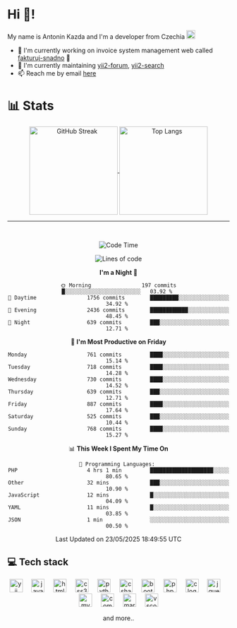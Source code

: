 # Hi 👋!
My name is Antonin Kazda and I'm a developer from Czechia <img src="https://openmoji.org/data/color/svg/1F1E8-1F1FF.svg" width="20px" alt="Czech flag">

- 🔨 I'm currently working on invoice system management web called [fakturuj-snadno](https://fakturuj-snadno.cz) 📑
- 🧰 I'm currently maintaining [yii2-forum](https://github.com/2rats/yii2-forum), [yii2-search](https://github.com/kazda01/yii2-search)
- 📫 Reach me by email [here](mailto:antoninkazda@seznam.cz)

# 📊 Stats

<div align="center">
  
  <a href="[https://github.com/anuraghazra/github-readme-stats](https://git.io/streak-stats)">
    <img alt="GitHub Streak" height=200 align="center" src="https://github-readme-streak-stats-eight.vercel.app/?user=kazda01&theme=dark" />
  </a>
  
  <a href="https://github.com/anuraghazra/convoychat">
    <img alt="Top Langs" height=200 align="center" src="https://github-readme-stats-seven-lime-78.vercel.app/api/top-langs/?username=kazda01&layout=compact&theme=dark&hide=Shell,Batchfile,Awk,HTML,Swig,c%2B%2B,Lua" />
  </a>
  
</div>

---

<br>

<div align="center">
  
<!--START_SECTION:waka-->
![Code Time](http://img.shields.io/badge/Code%20Time-1%2C261%20hrs%2024%20mins-blue)

![Lines of code](https://img.shields.io/badge/From%20Hello%20World%20I%27ve%20Written-1.6%20million%20lines%20of%20code-blue)

**I'm a Night 🦉** 

```text
🌞 Morning                197 commits         █░░░░░░░░░░░░░░░░░░░░░░░░   03.92 % 
🌆 Daytime                1756 commits        █████████░░░░░░░░░░░░░░░░   34.92 % 
🌃 Evening                2436 commits        ████████████░░░░░░░░░░░░░   48.45 % 
🌙 Night                  639 commits         ███░░░░░░░░░░░░░░░░░░░░░░   12.71 % 
```
📅 **I'm Most Productive on Friday** 

```text
Monday                   761 commits         ████░░░░░░░░░░░░░░░░░░░░░   15.14 % 
Tuesday                  718 commits         ████░░░░░░░░░░░░░░░░░░░░░   14.28 % 
Wednesday                730 commits         ████░░░░░░░░░░░░░░░░░░░░░   14.52 % 
Thursday                 639 commits         ███░░░░░░░░░░░░░░░░░░░░░░   12.71 % 
Friday                   887 commits         ████░░░░░░░░░░░░░░░░░░░░░   17.64 % 
Saturday                 525 commits         ███░░░░░░░░░░░░░░░░░░░░░░   10.44 % 
Sunday                   768 commits         ████░░░░░░░░░░░░░░░░░░░░░   15.27 % 
```


📊 **This Week I Spent My Time On** 

```text
💬 Programming Languages: 
PHP                      4 hrs 1 min         ████████████████████░░░░░   80.65 % 
Other                    32 mins             ███░░░░░░░░░░░░░░░░░░░░░░   10.90 % 
JavaScript               12 mins             █░░░░░░░░░░░░░░░░░░░░░░░░   04.09 % 
YAML                     11 mins             █░░░░░░░░░░░░░░░░░░░░░░░░   03.85 % 
JSON                     1 min               ░░░░░░░░░░░░░░░░░░░░░░░░░   00.50 % 
```


 Last Updated on 23/05/2025 18:49:55 UTC
<!--END_SECTION:waka-->

</div>

## 💻 Tech stack
<div align="center">
  <img src="https://cdn.jsdelivr.net/gh/devicons/devicon/icons/yii/yii-original.svg" height="30" alt="yii logo"  />
  <img width="12" />
  <img src="https://cdn.jsdelivr.net/gh/devicons/devicon/icons/javascript/javascript-original.svg" height="30" alt="javascript logo"  />
  <img width="12" />
  <img src="https://cdn.jsdelivr.net/gh/devicons/devicon/icons/html5/html5-original.svg" height="30" alt="html5 logo"  />
  <img width="12" />
  <img src="https://cdn.jsdelivr.net/gh/devicons/devicon/icons/css3/css3-original.svg" height="30" alt="css3 logo"  />
  <img width="12" />
  <img src="https://cdn.jsdelivr.net/gh/devicons/devicon/icons/python/python-original.svg" height="30" alt="python logo"  />
  <img width="12" />
  <img src="https://cdn.jsdelivr.net/gh/devicons/devicon/icons/csharp/csharp-original.svg" height="30" alt="csharp logo"  />
  <img width="12" />
  <img src="https://cdn.jsdelivr.net/gh/devicons/devicon/icons/bootstrap/bootstrap-original.svg" height="30" alt="bootstrap logo"  />
  <img width="12" />
  <img src="https://cdn.jsdelivr.net/gh/devicons/devicon/icons/php/php-original.svg" height="30" alt="php logo"  />
  <img width="12" />
  <img src="https://cdn.jsdelivr.net/gh/devicons/devicon/icons/c/c-original.svg" height="30" alt="c logo"  />
  <img width="12" />
  <img src="https://cdn.jsdelivr.net/gh/devicons/devicon/icons/jquery/jquery-original.svg" height="30" alt="jquery logo"  />
  <img width="12" />
  <img src="https://cdn.jsdelivr.net/gh/devicons/devicon/icons/mysql/mysql-original.svg" height="30" alt="mysql logo"  />
  <img width="12" />
  <img src="https://cdn.jsdelivr.net/gh/devicons/devicon/icons/composer/composer-original.svg" height="30" alt="composer logo"  />
  <img width="12" />
  <img src="https://cdn.jsdelivr.net/gh/devicons/devicon/icons/markdown/markdown-original.svg" height="30" alt="markdown logo"  />
  <img width="12" />
  <img src="https://cdn.jsdelivr.net/gh/devicons/devicon/icons/vscode/vscode-original.svg" height="30" alt="vscode logo"  />

  and more..
  
</div>
